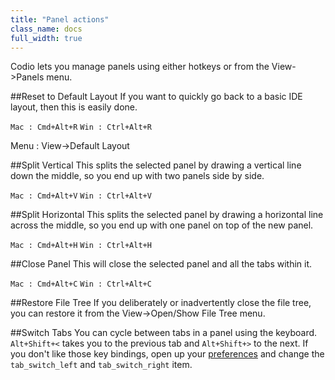 ```yaml
---
title: "Panel actions"
class_name: docs
full_width: true
---
```


Codio lets you manage panels using either hotkeys or from the View->Panels menu.

##Reset to Default Layout
If you want to quickly go back to a basic IDE layout, then this is easily done.

`Mac : Cmd+Alt+R`
`Win : Ctrl+Alt+R`

Menu : View->Default Layout

##Split Vertical
This splits the selected panel by drawing a vertical line down the middle, so you end up with two panels side by side.

`Mac : Cmd+Alt+V`
`Win : Ctrl+Alt+V`

##Split Horizontal
This splits the selected panel by drawing a horizontal line across the middle, so you end up with one panel on top of the new panel.

`Mac : Cmd+Alt+H`
`Win : Ctrl+Alt+H`

##Close Panel
This will close the selected panel and all the tabs within it.

`Mac : Cmd+Alt+C`
`Win : Ctrl+Alt+C`

##Restore File Tree
If you deliberately or inadvertently close the file tree, you can restore it from the View->Open/Show File Tree menu.

##Switch Tabs
You can cycle between tabs in a panel using the keyboard. `Alt+Shift+<` takes you to the previous tab and `Alt+Shift+>` to the next. If you don't like those key bindings, open up your [preferences](/docs/settings-prefs/codio-prefs) and change the `tab_switch_left` and `tab_switch_right` item.
